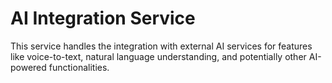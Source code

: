# AI Integration Service

This service handles the integration with external AI services for features like voice-to-text, natural language understanding, and potentially other AI-powered functionalities.